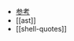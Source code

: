 - [参考](https://www.gnu.org/software/bash/manual/html_node/Shell-Expansions.html#Shell-Expansions)
- [[ast]]
- [[shell-quotes]]
